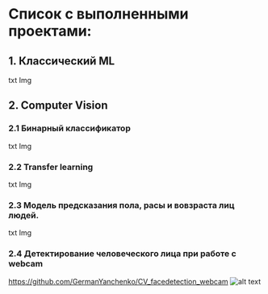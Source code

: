 # Список с выполненными проектами:
## 1. Классический ML
txt
Img
## 2. Computer Vision
### 2.1 Бинарный классификатор 
txt
Img
### 2.2 Transfer learning
txt
Img
### 2.3 Модель предсказания пола, расы и вовзраста лиц людей.
txt
Img
### 2.4 Детектирование человеческого лица при работе с webcam
https://github.com/GermanYanchenko/CV_facedetection_webcam
![alt text](https://github.com/GermanYanchenko/projects/blob/main/example/facedetection.gif?raw=true)
